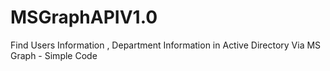 # MSGraphAPIV1.0
Find Users Information , Department Information in Active Directory Via MS Graph - Simple Code
